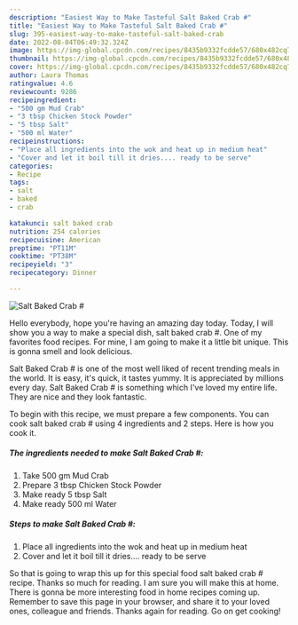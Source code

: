 ```yaml
---
description: "Easiest Way to Make Tasteful Salt Baked Crab #"
title: "Easiest Way to Make Tasteful Salt Baked Crab #"
slug: 395-easiest-way-to-make-tasteful-salt-baked-crab
date: 2022-08-04T06:49:32.324Z
image: https://img-global.cpcdn.com/recipes/8435b9332fcdde57/680x482cq70/salt-baked-crab-recipe-main-photo.jpg
thumbnail: https://img-global.cpcdn.com/recipes/8435b9332fcdde57/680x482cq70/salt-baked-crab-recipe-main-photo.jpg
cover: https://img-global.cpcdn.com/recipes/8435b9332fcdde57/680x482cq70/salt-baked-crab-recipe-main-photo.jpg
author: Laura Thomas
ratingvalue: 4.6
reviewcount: 9286
recipeingredient:
- "500 gm Mud Crab"
- "3 tbsp Chicken Stock Powder"
- "5 tbsp Salt"
- "500 ml Water"
recipeinstructions:
- "Place all ingredients into the wok and heat up in medium heat"
- "Cover and let it boil till it dries.... ready to be serve"
categories:
- Recipe
tags:
- salt
- baked
- crab

katakunci: salt baked crab 
nutrition: 254 calories
recipecuisine: American
preptime: "PT11M"
cooktime: "PT38M"
recipeyield: "3"
recipecategory: Dinner

---
```



![Salt Baked Crab #](https://img-global.cpcdn.com/recipes/8435b9332fcdde57/680x482cq70/salt-baked-crab-recipe-main-photo.jpg)

Hello everybody, hope you're having an amazing day today. Today, I will show you a way to make a special dish, salt baked crab #. One of my favorites food recipes. For mine, I am going to make it a little bit unique. This is gonna smell and look delicious.

Salt Baked Crab # is one of the most well liked of recent trending meals in the world. It is easy, it's quick, it tastes yummy. It is appreciated by millions every day. Salt Baked Crab # is something which I've loved my entire life. They are nice and they look fantastic.




To begin with this recipe, we must prepare a few components. You can cook salt baked crab # using 4 ingredients and 2 steps. Here is how you cook it.

<!--inarticleads1-->

##### The ingredients needed to make Salt Baked Crab #:

1. Take 500 gm Mud Crab
1. Prepare 3 tbsp Chicken Stock Powder
1. Make ready 5 tbsp Salt
1. Make ready 500 ml Water




<!--inarticleads2-->

##### Steps to make Salt Baked Crab #:

1. Place all ingredients into the wok and heat up in medium heat
1. Cover and let it boil till it dries.... ready to be serve




So that is going to wrap this up for this special food salt baked crab # recipe. Thanks so much for reading. I am sure you will make this at home. There is gonna be more interesting food in home recipes coming up. Remember to save this page in your browser, and share it to your loved ones, colleague and friends. Thanks again for reading. Go on get cooking!

